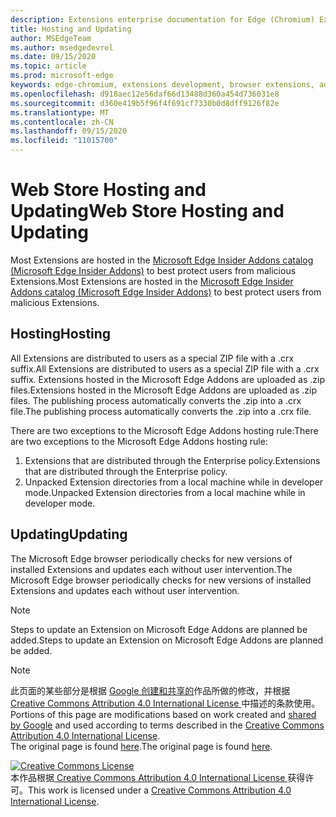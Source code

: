 ```yaml
---
description: Extensions enterprise documentation for Edge (Chromium) Extensions.
title: Hosting and Updating
author: MSEdgeTeam
ms.author: msedgedevrel
ms.date: 09/15/2020
ms.topic: article
ms.prod: microsoft-edge
keywords: edge-chromium, extensions development, browser extensions, addons, partner center, developer
ms.openlocfilehash: d918aec12e56daf66d13488d360a454d736031e8
ms.sourcegitcommit: d360e419b5f96f4f691cf7330b0d8dff9126f82e
ms.translationtype: MT
ms.contentlocale: zh-CN
ms.lasthandoff: 09/15/2020
ms.locfileid: "11015700"
---
```

# <span data-ttu-id="01b24-104">Web Store Hosting and Updating</span><span class="sxs-lookup"><span data-stu-id="01b24-104">Web Store Hosting and Updating</span></span>  

<span data-ttu-id="01b24-105">Most Extensions are hosted in the [Microsoft Edge Insider Addons catalog \(Microsoft Edge Insider Addons\)][MicrosoftStoreExtensions] to best protect users from malicious Extensions.</span><span class="sxs-lookup"><span data-stu-id="01b24-105">Most Extensions are hosted in the [Microsoft Edge Insider Addons catalog \(Microsoft Edge Insider Addons\)][MicrosoftStoreExtensions] to best protect users from malicious Extensions.</span></span>  

## <span data-ttu-id="01b24-106">Hosting</span><span class="sxs-lookup"><span data-stu-id="01b24-106">Hosting</span></span>  

<span data-ttu-id="01b24-107">All Extensions are distributed to users as a special ZIP file with a .crx suffix.</span><span class="sxs-lookup"><span data-stu-id="01b24-107">All Extensions are distributed to users as a special ZIP file with a .crx suffix.</span></span>  <span data-ttu-id="01b24-108">Extensions hosted in the Microsoft Edge Addons are uploaded as .zip files.</span><span class="sxs-lookup"><span data-stu-id="01b24-108">Extensions hosted in the Microsoft Edge Addons are uploaded as .zip files.</span></span> <span data-ttu-id="01b24-109">The publishing process automatically converts the .zip into a .crx file.</span><span class="sxs-lookup"><span data-stu-id="01b24-109">The publishing process automatically converts the .zip into a .crx file.</span></span>  

<span data-ttu-id="01b24-110">There are two exceptions to the Microsoft Edge Addons hosting rule:</span><span class="sxs-lookup"><span data-stu-id="01b24-110">There are two exceptions to the Microsoft Edge Addons hosting rule:</span></span>  

1.  <span data-ttu-id="01b24-111">Extensions that are distributed through the Enterprise policy.</span><span class="sxs-lookup"><span data-stu-id="01b24-111">Extensions that are distributed through the Enterprise policy.</span></span>  
1.  <span data-ttu-id="01b24-112">Unpacked Extension directories from a local machine while in developer mode.</span><span class="sxs-lookup"><span data-stu-id="01b24-112">Unpacked Extension directories from a local machine while in developer mode.</span></span>  

## <span data-ttu-id="01b24-113">Updating</span><span class="sxs-lookup"><span data-stu-id="01b24-113">Updating</span></span>  

<span data-ttu-id="01b24-114">The Microsoft Edge browser periodically checks for new versions of installed Extensions and updates each without user intervention.</span><span class="sxs-lookup"><span data-stu-id="01b24-114">The Microsoft Edge browser periodically checks for new versions of installed Extensions and updates each without user intervention.</span></span>  

> [!NOTE]
> <span data-ttu-id="01b24-115">Steps to update an Extension on Microsoft Edge Addons are planned be added.</span><span class="sxs-lookup"><span data-stu-id="01b24-115">Steps to update an Extension on Microsoft Edge Addons are planned be added.</span></span>  

<!-- image links -->

<!-- links -->  

[MicrosoftStoreExtensions]: https://microsoftedge.microsoft.com/insider-addons/category/EdgeExtensions "Extensions - Microsoft Edge Insider Addons"  

> [!NOTE]
> <span data-ttu-id="01b24-117">此页面的某些部分是根据 [Google 创建和共享的][GoogleSitePolicies]作品所做的修改，并根据[ Creative Commons Attribution 4.0 International License ][CCA4IL]中描述的条款使用。</span><span class="sxs-lookup"><span data-stu-id="01b24-117">Portions of this page are modifications based on work created and [shared by Google][GoogleSitePolicies] and used according to terms described in the [Creative Commons Attribution 4.0 International License][CCA4IL].</span></span>  
> <span data-ttu-id="01b24-118">The original page is found [here](https://developer.chrome.com/extensions/hosting).</span><span class="sxs-lookup"><span data-stu-id="01b24-118">The original page is found [here](https://developer.chrome.com/extensions/hosting).</span></span>  

[![Creative Commons License][CCby4Image]][CCA4IL]  
<span data-ttu-id="01b24-120">本作品根据[ Creative Commons Attribution 4.0 International License ][CCA4IL]获得许可。</span><span class="sxs-lookup"><span data-stu-id="01b24-120">This work is licensed under a [Creative Commons Attribution 4.0 International License][CCA4IL].</span></span>  

[CCA4IL]: https://creativecommons.org/licenses/by/4.0  
[CCby4Image]: https://i.creativecommons.org/l/by/4.0/88x31.png  
[GoogleSitePolicies]: https://developers.google.com/terms/site-policies  
